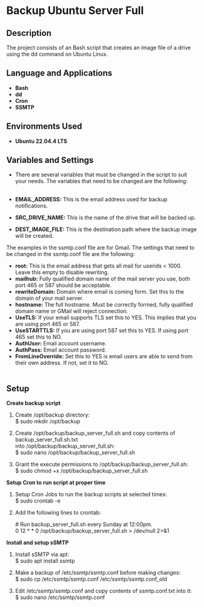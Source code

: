 <h1>Backup Ubuntu Server Full</h1>


<h2>Description</h2>
The project consists of an Bash script that creates an image file of a drive using the dd command on Ubuntu Linux.</br>

<h2>Language and Applications</h2>

- <b>Bash</b>
- <b>dd</b>
- <b>Cron</b>
- <b>SSMTP</b>

<h2>Environments Used </h2>

- <b>Ubuntu 22.04.4 LTS</b>

 <h2>Variables and Settings</h2>

- There are several variables that must be changed in the script to suit your needs. The variables that need to be changed are the following:<br/><br/>

- <b>EMAIL_ADDRESS:</b> This is the email address used for backup notifications.<br/>
- <b>SRC_DRIVE_NAME:</b> This is the name of the drive that will be backed up.<br/>
- <b>DEST_IMAGE_FILE:</b> This is the destination path where the backup image will be created.<br/>

The examples in the ssmtp.conf file are for Gmail. The settings that need to be changed in the ssmtp.conf file are the following:<br/>

- <b>root:</b> This is the email address that gets all mail for userids < 1000. Leave this empty to disable rewriting.<br/>
- <b>mailhub:</b> Fully qualified domain name of the mail server you use, both port 465 or 587 should be acceptable.<br/>
- <b>rewriteDomain:</b> Domain where email is coming form. Set this to the domain of your mail server.<br/>
- <b>hostname:</b> The full hostname.  Must be correctly formed, fully qualified domain name or GMail will reject connection.<br/>
- <b>UseTLS:</b> If your email supports TLS set this to YES. This implies that you are using port 465 or 587.<br/>
- <b>UseSTARTTLS:</b> If you are using port 587 set this to YES. If using port 465 set this to NO.<br/>
- <b>AuthUser:</b> Email account username.<br/>
- <b>AuthPass:</b> Email account password.<br/>
- <b>FromLineOverride:</b> Set this to YES is email users are able to send from their own address. If not, set it to NO.<br/><br/>                        

<h2>Setup</h2>


<b>Create backup script</b></br>

  1. Create /opt/backup directory:</br>
    $ sudo mkdir /opt/backup

  2. Create /opt/backup/backup_server_full.sh and copy contents of backup_server_full.sh.txt</br>
    into /opt/backup/backup_server_full.sh:</br>
    $ sudo nano /opt/backup/backup_server_full.sh

  3. Grant the execute permissions to /opt/backup/backup_server_full.sh:</br>
    $ sudo chmod +x /opt/backup/backup_server_full.sh


<b>Setup Cron to run script at proper time</b></br>

  1. Setup Cron Jobs to run the backup scripts at selected times:</br>
    $ sudo crontab -e

  2. Add the following lines to crontab:</br>
  
      <span>#</span> Run backup_server_full.sh every Sunday at 12:00pm.</br>
    0 12 * * 0 /opt/backup/backup_server_full.sh > /dev/null 2>&1</br>


  <b>Install and setup sSMTP</b></br>

  1. Install sSMTP via apt:</br>
     $ sudo apt install ssmtp

  2. Make a backup of /etc/ssmtp/ssmtp.conf before making changes:</br>
     $ sudo cp /etc/ssmtp/ssmtp.conf /etc/ssmtp/ssmtp.conf_old

  3. Edit /etc/ssmtp/ssmtp.conf and copy contents of ssmtp.conf.txt into it:</br>
     $ sudo nano /etc/ssmtp/ssmtp.conf   
</br>
</br>
<!--
 ```diff
- text in red
+ text in green
! text in orange
# text in gray
@@ text in purple (and bold)@@
```
--!>
